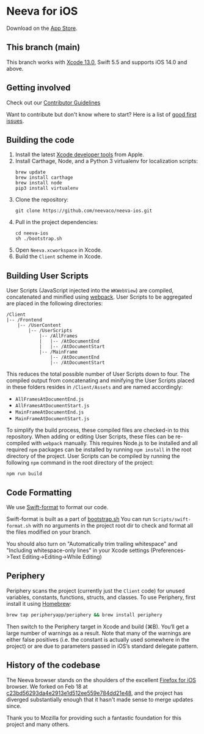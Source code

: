 # Neeva for iOS

Download on the [App Store](https://apps.apple.com/us/app/neeva-browser-search-engine/id1543288638).

## This branch (main)

This branch works with [Xcode 13.0](https://apps.apple.com/us/app/xcode/id497799835), Swift 5.5 and supports iOS 14.0 and above.

## Getting involved

Check out our [Contributor Guidelines](https://github.com/neevaco/neeva-ios/blob/main/CONTRIBUTING.md)

Want to contribute but don't know where to start? Here is a list of [good first issues](https://github.com/neevaco/neeva-ios/labels/good%20first%20issue).

## Building the code

1. Install the latest [Xcode developer tools](https://developer.apple.com/xcode/downloads/) from Apple.
1. Install Carthage, Node, and a Python 3 virtualenv for localization scripts:
   ```shell
   brew update
   brew install carthage
   brew install node
   pip3 install virtualenv
   ```
1. Clone the repository:
   ```shell
   git clone https://github.com/neevaco/neeva-ios.git
   ```
1. Pull in the project dependencies:
   ```shell
   cd neeva-ios
   sh ./bootstrap.sh
   ```
1. Open `Neeva.xcworkspace` in Xcode.
1. Build the `Client` scheme in Xcode.

## Building User Scripts

User Scripts (JavaScript injected into the `WKWebView`) are compiled, concatenated and minified using [webpack](https://webpack.js.org/). User Scripts to be aggregated are placed in the following directories:

```
/Client
|-- /Frontend
    |-- /UserContent
        |-- /UserScripts
            |-- /AllFrames
            |   |-- /AtDocumentEnd
            |   |-- /AtDocumentStart
            |-- /MainFrame
                |-- /AtDocumentEnd
                |-- /AtDocumentStart
```

This reduces the total possible number of User Scripts down to four. The compiled output from concatenating and minifying the User Scripts placed in these folders resides in `/Client/Assets` and are named accordingly:

- `AllFramesAtDocumentEnd.js`
- `AllFramesAtDocumentStart.js`
- `MainFrameAtDocumentEnd.js`
- `MainFrameAtDocumentStart.js`

To simplify the build process, these compiled files are checked-in to this repository. When adding or editing User Scripts, these files can be re-compiled with `webpack` manually. This requires Node.js to be installed and all required `npm` packages can be installed by running `npm install` in the root directory of the project. User Scripts can be compiled by running the following `npm` command in the root directory of the project:

```
npm run build
```

## Code Formatting
We use [Swift-format](https://github.com/apple/swift-format) to format our code.

Swift-format is built as a part of [bootstrap.sh](https://github.com/neevaco/neeva-ios/blob/main/bootstrap.sh#L58)
You can run `Scripts/swift-format.sh` with no arguments in the project root dir to check and format all the files modified on your branch.

You should also turn on "Automatically trim trailing whitespace" and "Including whitespace-only lines" in your Xcode settings (Preferences->Text Editing->Editing->While Editing)

## Periphery

Periphery scans the project (currently just the `Client` code) for unused variables, constants, functions, structs, and classes.
To use Periphery, first install it using [Homebrew](https://brew.sh):

```sh
brew tap peripheryapp/periphery && brew install periphery
```

Then switch to the Periphery target in Xcode and build (⌘B). You‘ll get a large number of warnings as a result. Note that many of the warnings are either false positives (i.e. the constant is actually used somewhere in the project) or are due to parameters passed in iOS’s standard delegate pattern.

## History of the codebase

The Neeva browser stands on the shoulders of the excellent [Firefox for iOS](https://github.com/mozilla-mobile/firefox-ios) browser.
We forked on Feb 18 at [c23bd56293da4e2913e1d512ee559e784dd21e48](https://github.com/neevaco/neeva-ios/commit/c23bd56293da4e2913e1d512ee559e784dd21e48),
and the project has diverged substantially enough that it hasn't made sense to merge updates since.

Thank you to Mozilla for providing such a fantastic foundation for this project
and many others.
